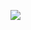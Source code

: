 [![](https://jitpack.io/v/peterherczku/RolePlayAPI.svg)](https://jitpack.io/#peterherczku/RolePlayAPI)
